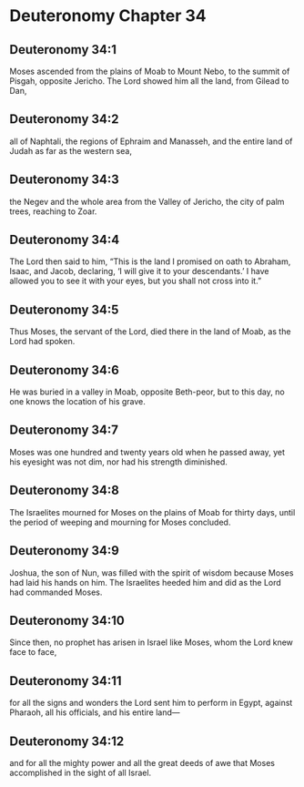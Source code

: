 # Deuteronomy Chapter 34

## Deuteronomy 34:1
Moses ascended from the plains of Moab to Mount Nebo, to the summit of Pisgah, opposite Jericho. The Lord showed him all the land, from Gilead to Dan,

## Deuteronomy 34:2
all of Naphtali, the regions of Ephraim and Manasseh, and the entire land of Judah as far as the western sea,

## Deuteronomy 34:3
the Negev and the whole area from the Valley of Jericho, the city of palm trees, reaching to Zoar.

## Deuteronomy 34:4
The Lord then said to him, “This is the land I promised on oath to Abraham, Isaac, and Jacob, declaring, ‘I will give it to your descendants.’ I have allowed you to see it with your eyes, but you shall not cross into it.”

## Deuteronomy 34:5
Thus Moses, the servant of the Lord, died there in the land of Moab, as the Lord had spoken.

## Deuteronomy 34:6
He was buried in a valley in Moab, opposite Beth-peor, but to this day, no one knows the location of his grave.

## Deuteronomy 34:7
Moses was one hundred and twenty years old when he passed away, yet his eyesight was not dim, nor had his strength diminished.

## Deuteronomy 34:8
The Israelites mourned for Moses on the plains of Moab for thirty days, until the period of weeping and mourning for Moses concluded.

## Deuteronomy 34:9
Joshua, the son of Nun, was filled with the spirit of wisdom because Moses had laid his hands on him. The Israelites heeded him and did as the Lord had commanded Moses.

## Deuteronomy 34:10
Since then, no prophet has arisen in Israel like Moses, whom the Lord knew face to face,

## Deuteronomy 34:11
for all the signs and wonders the Lord sent him to perform in Egypt, against Pharaoh, all his officials, and his entire land—

## Deuteronomy 34:12
and for all the mighty power and all the great deeds of awe that Moses accomplished in the sight of all Israel.
